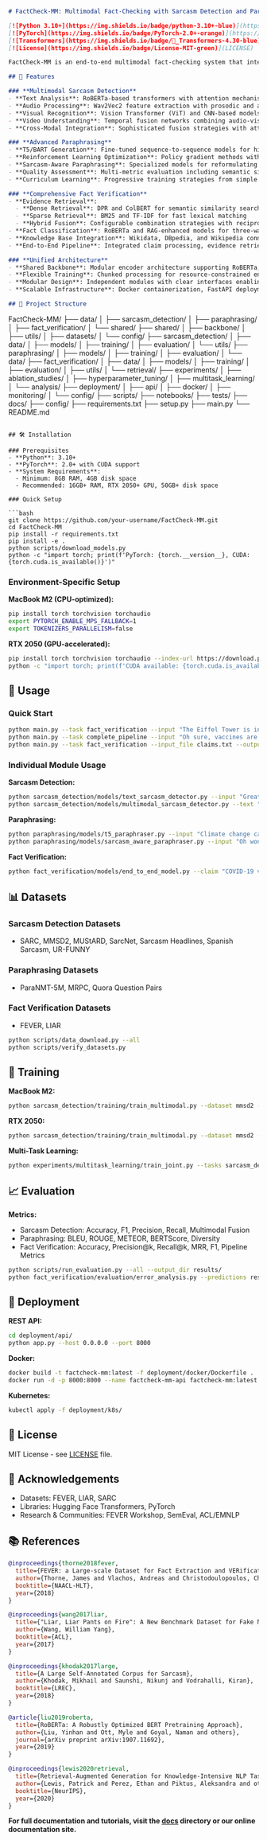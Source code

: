 ```markdown
# FactCheck-MM: Multimodal Fact-Checking with Sarcasm Detection and Paraphrasing

[![Python 3.10+](https://img.shields.io/badge/python-3.10+-blue)](https://www.python.org/)
[![PyTorch](https://img.shields.io/badge/PyTorch-2.0+-orange)](https://pytorch.org/)
[![Transformers](https://img.shields.io/badge/🤗_Transformers-4.30-blue)](https://huggingface.co/transformers/)
[![License](https://img.shields.io/badge/License-MIT-green)](LICENSE)

FactCheck-MM is an end-to-end multimodal fact-checking system that integrates sarcasm detection, paraphrasing, and fact verification using state-of-the-art models across text, audio, image, and video modalities. Designed for both research experimentation and production deployment with a modular, scalable architecture.

## 🚀 Features

### **Multimodal Sarcasm Detection**
- **Text Analysis**: RoBERTa-based transformers with attention mechanisms for contextual sarcasm detection
- **Audio Processing**: Wav2Vec2 feature extraction with prosodic and acoustic analysis for vocal sarcasm cues
- **Visual Recognition**: Vision Transformer (ViT) and CNN-based models for facial expression and gesture analysis
- **Video Understanding**: Temporal fusion networks combining audio-visual features for dynamic sarcasm detection
- **Cross-Modal Integration**: Sophisticated fusion strategies with attention-based alignment and modality weighting

### **Advanced Paraphrasing**
- **T5/BART Generation**: Fine-tuned sequence-to-sequence models for high-quality paraphrase generation
- **Reinforcement Learning Optimization**: Policy gradient methods with BLEU/ROUGE reward functions for enhanced quality
- **Sarcasm-Aware Paraphrasing**: Specialized models for reformulating sarcastic content into neutral fact-checkable statements
- **Quality Assessment**: Multi-metric evaluation including semantic similarity, fluency, and diversity measurements
- **Curriculum Learning**: Progressive training strategies from simple to complex paraphrase patterns

### **Comprehensive Fact Verification**
- **Evidence Retrieval**: 
  - **Dense Retrieval**: DPR and ColBERT for semantic similarity search with FAISS indexing
  - **Sparse Retrieval**: BM25 and TF-IDF for fast lexical matching
  - **Hybrid Fusion**: Configurable combination strategies with reciprocal rank fusion and score normalization
- **Fact Classification**: RoBERTa and RAG-enhanced models for three-way classification (SUPPORTS/REFUTES/NOT_ENOUGH_INFO)
- **Knowledge Base Integration**: Wikidata, DBpedia, and Wikipedia connectors with intelligent caching
- **End-to-End Pipeline**: Integrated claim processing, evidence retrieval, and verification with confidence estimation

### **Unified Architecture**
- **Shared Backbone**: Modular encoder architecture supporting RoBERTa, Wav2Vec2, and ViT models
- **Flexible Training**: Chunked processing for resource-constrained environments (MacBook M2) and full GPU acceleration (RTX 2050)
- **Modular Design**: Independent modules with clear interfaces enabling custom pipeline configurations
- **Scalable Infrastructure**: Docker containerization, FastAPI deployment, and production monitoring tools

## 📁 Project Structure

```

FactCheck-MM/
├── data/
│   ├── sarcasm\_detection/
│   ├── paraphrasing/
│   ├── fact\_verification/
│   └── shared/
├── shared/
│   ├── backbone/
│   ├── utils/
│   ├── datasets/
│   └── config/
├── sarcasm\_detection/
│   ├── data/
│   ├── models/
│   ├── training/
│   ├── evaluation/
│   └── utils/
├── paraphrasing/
│   ├── models/
│   ├── training/
│   ├── evaluation/
│   └── data/
├── fact\_verification/
│   ├── data/
│   ├── models/
│   ├── training/
│   ├── evaluation/
│   ├── utils/
│   └── retrieval/
├── experiments/
│   ├── ablation\_studies/
│   ├── hyperparameter\_tuning/
│   ├── multitask\_learning/
│   └── analysis/
├── deployment/
│   ├── api/
│   ├── docker/
│   ├── monitoring/
│   └── config/
├── scripts/
├── notebooks/
├── tests/
├── docs/
├── config/
├── requirements.txt
├── setup.py
├── main.py
└── README.md

````

## 🛠️ Installation

### Prerequisites
- **Python**: 3.10+
- **PyTorch**: 2.0+ with CUDA support
- **System Requirements**: 
  - Minimum: 8GB RAM, 4GB disk space
  - Recommended: 16GB+ RAM, RTX 2050+ GPU, 50GB+ disk space

### Quick Setup

```bash
git clone https://github.com/your-username/FactCheck-MM.git
cd FactCheck-MM
pip install -r requirements.txt
pip install -e .
python scripts/download_models.py
python -c "import torch; print(f'PyTorch: {torch.__version__}, CUDA: {torch.cuda.is_available()}')"
````

### Environment-Specific Setup

**MacBook M2 (CPU-optimized):**

```bash
pip install torch torchvision torchaudio
export PYTORCH_ENABLE_MPS_FALLBACK=1
export TOKENIZERS_PARALLELISM=false
```

**RTX 2050 (GPU-accelerated):**

```bash
pip install torch torchvision torchaudio --index-url https://download.pytorch.org/whl/cu118
python -c "import torch; print(f'CUDA available: {torch.cuda.is_available()}, Device: {torch.cuda.get_device_name()}')"
```

## 🚀 Usage

### Quick Start

```bash
python main.py --task fact_verification --input "The Eiffel Tower is in Paris."
python main.py --task complete_pipeline --input "Oh sure, vaccines are totally dangerous" --detect_sarcasm --paraphrase
python main.py --task fact_verification --input_file claims.txt --output_file results.json --batch_size 16
```

### Individual Module Usage

**Sarcasm Detection:**

```bash
python sarcasm_detection/models/text_sarcasm_detector.py --input "Great, another meeting!"
python sarcasm_detection/models/multimodal_sarcasm_detector.py --text "This is fine" --image path/to/image.jpg --audio path/to/audio.wav
```

**Paraphrasing:**

```bash
python paraphrasing/models/t5_paraphraser.py --input "Climate change causes global warming" --num_paraphrases 3
python paraphrasing/models/sarcasm_aware_paraphraser.py --input "Oh wonderful, more rain" --neutralize_sarcasm
```

**Fact Verification:**

```bash
python fact_verification/models/end_to_end_model.py --claim "COVID-19 vaccines are 95% effective" --retrieve_evidence --top_k 5
```

## 📊 Datasets

### Sarcasm Detection Datasets

* SARC, MMSD2, MUStARD, SarcNet, Sarcasm Headlines, Spanish Sarcasm, UR-FUNNY

### Paraphrasing Datasets

* ParaNMT-5M, MRPC, Quora Question Pairs

### Fact Verification Datasets

* FEVER, LIAR

```bash
python scripts/data_download.py --all
python scripts/verify_datasets.py
```

## 🎯 Training

**MacBook M2:**

```bash
python sarcasm_detection/training/train_multimodal.py --dataset mmsd2 --batch_size 8 --gradient_accumulation 4 --use_mps --chunk_size 1000
```

**RTX 2050:**

```bash
python sarcasm_detection/training/train_multimodal.py --dataset mmsd2 --batch_size 32 --epochs 10 --use_cuda --mixed_precision
```

**Multi-Task Learning:**

```bash
python experiments/multitask_learning/train_joint.py --tasks sarcasm_detection paraphrasing fact_verification --shared_encoder roberta-large --task_weights 0.3 0.3 0.4
```

## 📈 Evaluation

**Metrics:**

* Sarcasm Detection: Accuracy, F1, Precision, Recall, Multimodal Fusion
* Paraphrasing: BLEU, ROUGE, METEOR, BERTScore, Diversity
* Fact Verification: Accuracy, Precision\@k, Recall\@k, MRR, F1, Pipeline Metrics

```bash
python scripts/run_evaluation.py --all --output_dir results/
python fact_verification/evaluation/error_analysis.py --predictions results/predictions.json --visualize
```

## 🚀 Deployment

**REST API:**

```bash
cd deployment/api/
python app.py --host 0.0.0.0 --port 8000
```

**Docker:**

```bash
docker build -t factcheck-mm:latest -f deployment/docker/Dockerfile .
docker run -d -p 8000:8000 --name factcheck-mm-api factcheck-mm:latest
```

**Kubernetes:**

```bash
kubectl apply -f deployment/k8s/
```

## 📄 License

MIT License - see [LICENSE](LICENSE) file.

## 🙏 Acknowledgements

* Datasets: FEVER, LIAR, SARC
* Libraries: Hugging Face Transformers, PyTorch
* Research & Communities: FEVER Workshop, SemEval, ACL/EMNLP

## 📚 References

```bibtex
@inproceedings{thorne2018fever,
  title={FEVER: a Large-scale Dataset for Fact Extraction and VERification},
  author={Thorne, James and Vlachos, Andreas and Christodoulopoulos, Christos and Mittal, Arpit},
  booktitle={NAACL-HLT},
  year={2018}
}

@inproceedings{wang2017liar,
  title={"Liar, Liar Pants on Fire": A New Benchmark Dataset for Fake News Detection},
  author={Wang, William Yang},
  booktitle={ACL},
  year={2017}
}

@inproceedings{khodak2017large,
  title={A Large Self-Annotated Corpus for Sarcasm},
  author={Khodak, Mikhail and Saunshi, Nikunj and Vodrahalli, Kiran},
  booktitle={LREC},
  year={2018}
}

@article{liu2019roberta,
  title={RoBERTa: A Robustly Optimized BERT Pretraining Approach},
  author={Liu, Yinhan and Ott, Myle and Goyal, Naman and others},
  journal={arXiv preprint arXiv:1907.11692},
  year={2019}
}

@inproceedings{lewis2020retrieval,
  title={Retrieval-Augmented Generation for Knowledge-Intensive NLP Tasks},
  author={Lewis, Patrick and Perez, Ethan and Piktus, Aleksandra and others},
  booktitle={NeurIPS},
  year={2020}
}
```

**For full documentation and tutorials, visit the [docs](docs/) directory or our online documentation site.**

```
```
